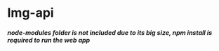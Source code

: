 # Img-api
##### node-modules folder is not included due to its big size, npm install is required to run the web app
